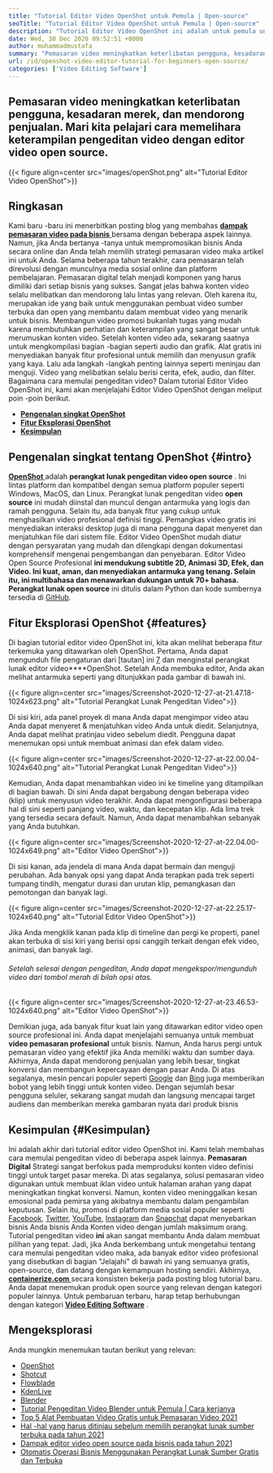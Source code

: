 ```yaml
---
title: "Tutorial Editor Video OpenShot untuk Pemula | Open-source" 
seoTitle: "Tutorial Editor Video OpenShot untuk Pemula | Open-source" 
description: "Tutorial Editor Video OpenShot ini adalah untuk pemula untuk memulai pengeditan video. Ini adalah editor video trendi yang menawarkan fitur seperti animasi 3D dan banyak lagi." 
date: Wed, 30 Dec 2020 09:52:51 +0000
author: muhammadmustafa
summary: "Pemasaran video meningkatkan keterlibatan pengguna, kesadaran merek, dan mendorong penjualan. Mari kita pelajari cara memelihara keterampilan pengeditan video dengan editor video open source." 
url: /id/openshot-video-editor-tutorial-for-beginners-open-source/
categories: ['Video Editing Software']
---
```


## Pemasaran video meningkatkan keterlibatan pengguna, kesadaran merek, dan mendorong penjualan. Mari kita pelajari cara memelihara keterampilan pengeditan video dengan editor video open source.

{{< figure align=center src="images/openShot.png" alt="Tutorial Editor Video OpenShot">}}


## Ringkasan
Kami baru -baru ini menerbitkan posting blog yang membahas [  **dampak pemasaran video pada bisnis**  ][1] bersama dengan beberapa aspek lainnya. Namun, jika Anda bertanya -tanya untuk mempromosikan bisnis Anda secara online dan Anda telah memilih strategi pemasaran video maka artikel ini untuk Anda. Selama beberapa tahun terakhir, cara pemasaran telah direvolusi dengan munculnya media sosial online dan platform pembelajaran. Pemasaran digital telah menjadi komponen yang harus dimiliki dari setiap bisnis yang sukses. Sangat jelas bahwa konten video selalu melibatkan dan mendorong lalu lintas yang relevan. Oleh karena itu, merupakan ide yang baik untuk menggunakan pembuat video sumber terbuka dan open yang membantu dalam membuat video yang menarik untuk bisnis.
Membangun video promosi bukanlah tugas yang mudah karena membutuhkan perhatian dan keterampilan yang sangat besar untuk merumuskan konten video. Setelah konten video ada, sekarang saatnya untuk mengkompilasi bagian -bagian seperti audio dan grafik. Alat gratis ini menyediakan banyak fitur profesional untuk memilih dan menyusun grafik yang kaya. Lalu ada langkah -langkah penting lainnya seperti meninjau dan menguji. Video yang melibatkan selalu berisi cerita, efek, audio, dan filter. Bagaimana cara memulai pengeditan video? Dalam tutorial Editor Video OpenShot ini, kami akan menjelajahi Editor Video OpenShot dengan meliput poin -poin berikut.
*  **[Pengenalan singkat OpenShot][2]**  
*  **[Fitur Eksplorasi OpenShot][3]**  
*  **[Kesimpulan][4]**  

## Pengenalan singkat tentang OpenShot {#intro}

[  **OpenShot** ][5] adalah  **perangkat lunak pengeditan video open source**  . Ini lintas platform dan kompatibel dengan semua platform populer seperti Windows, MacOS, dan Linux. Perangkat lunak pengeditan video **open source**  ini mudah diinstal dan muncul dengan antarmuka yang logis dan ramah pengguna. Selain itu, ada banyak fitur yang cukup untuk menghasilkan video profesional definisi tinggi. Pemangkas video gratis ini menyediakan interaksi desktop juga di mana pengguna dapat menyeret dan menjatuhkan file dari sistem file. Editor Video OpenShot mudah diatur dengan persyaratan yang mudah dan dilengkapi dengan dokumentasi komprehensif mengenai pengembangan dan penyebaran.
Editor Video Open Source Profesional  **ini mendukung subtitle 2D, Animasi 3D, Efek, dan Video. Ini kuat, aman, dan menyediakan antarmuka yang tenang. Selain itu, ini multibahasa dan menawarkan dukungan untuk 70+ bahasa. Perangkat lunak open source**  ini ditulis dalam Python dan kode sumbernya tersedia di [GitHub][6].

## Fitur Eksplorasi OpenShot {#features}

Di bagian tutorial editor video OpenShot ini, kita akan melihat beberapa fitur terkemuka yang ditawarkan oleh OpenShot. Pertama, Anda dapat mengunduh file pengaturan dari [tautan] ini [7] dan menginstal perangkat lunak editor video****OpenShot.
Setelah Anda membuka editor, Anda akan melihat antarmuka seperti yang ditunjukkan pada gambar di bawah ini.

{{< figure align=center src="images/Screenshot-2020-12-27-at-21.47.18-1024x623.png" alt="Tutorial Perangkat Lunak Pengeditan Video">}}

Di sisi kiri, ada panel proyek di mana Anda dapat mengimpor video atau Anda dapat menyeret & menjatuhkan video Anda untuk diedit. Selanjutnya, Anda dapat melihat pratinjau video sebelum diedit. Pengguna dapat menemukan opsi untuk membuat animasi dan efek dalam video.

{{< figure align=center src="images/Screenshot-2020-12-27-at-22.00.04-1024x640.png" alt="Tutorial Perangkat Lunak Pengeditan Video">}}

Kemudian, Anda dapat menambahkan video ini ke timeline yang ditampilkan di bagian bawah. Di sini Anda dapat bergabung dengan beberapa video (klip) untuk menyusun video terakhir. Anda dapat mengonfigurasi beberapa hal di sini seperti panjang video, waktu, dan kecepatan klip. Ada lima trek yang tersedia secara default. Namun, Anda dapat menambahkan sebanyak yang Anda butuhkan.

{{< figure align=center src="images/Screenshot-2020-12-27-at-22.04.00-1024x649.png" alt="Editor Video OpenShot">}}

Di sisi kanan, ada jendela di mana Anda dapat bermain dan menguji perubahan. Ada banyak opsi yang dapat Anda terapkan pada trek seperti tumpang tindih, mengatur durasi dan urutan klip, pemangkasan dan pemotongan dan banyak lagi.

{{< figure align=center src="images/Screenshot-2020-12-27-at-22.25.17-1024x640.png" alt="Tutorial Editor Video OpenShot">}}

Jika Anda mengklik kanan pada klip di timeline dan pergi ke properti, panel akan terbuka di sisi kiri yang berisi opsi canggih terkait dengan efek video, animasi, dan banyak lagi.

###### Setelah selesai dengan pengeditan, Anda dapat mengekspor/mengunduh video dari tombol merah di bilah opsi atas.

{{< figure align=center src="images/Screenshot-2020-12-27-at-23.46.53-1024x640.png" alt="Editor Video OpenShot">}}

Demikian juga, ada banyak fitur kuat lain yang ditawarkan editor video open source profesional ini. Anda dapat menjelajahi semuanya untuk membuat  **video pemasaran profesional**  untuk bisnis. Namun, Anda harus pergi untuk pemasaran video yang efektif jika Anda memiliki waktu dan sumber daya. Akhirnya, Anda dapat mendorong penjualan yang lebih besar, tingkat konversi dan membangun kepercayaan dengan pasar Anda. Di atas segalanya, mesin pencari populer seperti [Google][8] dan [Bing][9] juga memberikan bobot yang lebih tinggi untuk konten video. Dengan sejumlah besar pengguna seluler, sekarang sangat mudah dan langsung mencapai target audiens dan memberikan mereka gambaran nyata dari produk bisnis

## Kesimpulan {#Kesimpulan}

Ini adalah akhir dari tutorial editor video OpenShot ini. Kami telah membahas cara memulai pengeditan video di beberapa aspek lainnya.  **Pemasaran Digital** Strategi sangat berfokus pada memproduksi konten video definisi tinggi untuk target pasar mereka. Di atas segalanya, solusi pemasaran video digunakan untuk membuat iklan video untuk halaman arahan yang dapat meningkatkan tingkat konversi. Namun, konten video meninggalkan kesan emosional pada pemirsa yang akibatnya membantu dalam pengambilan keputusan. Selain itu, promosi di platform media sosial populer seperti [Facebook][10], [Twitter][11], [YouTube][12], [Instagram][13] dan [Snapchat][14] dapat menyebarkan bisnis Anda bisnis Anda Konten video dengan jumlah maksimum orang. Tutorial pengeditan video **ini**  akan sangat membantu Anda dalam membuat pilihan yang tepat. Jadi, jika Anda berkembang untuk mengetahui tentang cara memulai pengeditan video maka, ada banyak editor video profesional yang disebutkan di bagian "Jelajahi" di bawah ini yang semuanya gratis, open-source, dan datang dengan kemampuan hosting sendiri.
Akhirnya, [  **containerize.com** ][15] secara konsisten bekerja pada posting blog tutorial baru. Anda dapat menemukan produk open source yang relevan dengan kategori populer lainnya. Untuk pembaruan terbaru, harap tetap berhubungan dengan kategori **[Video Editing Software][16]**  .

## Mengeksplorasi
Anda mungkin menemukan tautan berikut yang relevan:
  * [OpenShot][5]
  * [Shotcut][17]
  * [Flowblade][18]
  * [KdenLive][19]
  * [Blender][20]
  * [Tutorial Pengeditan Video Blender untuk Pemula | Cara kerjanya][21]
  * [Top 5 Alat Pembuatan Video Gratis untuk Pemasaran Video 2021][22]
  * [Hal -hal yang harus ditinjau sebelum memilih perangkat lunak sumber terbuka pada tahun 2021][23]
  * [Dampak editor video open source pada bisnis pada tahun 2021][1]
  * [Otomatis Operasi Bisnis Menggunakan Perangkat Lunak Sumber Gratis dan Terbuka][24]



 [1]: https://blog.containerize.com/video-editing-software/how-video-editing-software-improves-business-video-marketing/
 [2]: #intro
 [3]: #features
 [4]: #Conclusion
 [5]: https://products.containerize.com/video-editing-software/openshot
 [6]: https://github.com/OpenShot/openshot-qt
 [7]: https://www.openshot.org/download/
 [8]: https://www.google.com/
 [9]: https://www.bing.com/
 [10]: https://www.facebook.com/
 [11]: https://twitter.com/home
 [12]: https://www.youtube.com/
 [13]: http://instagram.com
 [14]: https://www.snapchat.com/
 [15]: https://www.containerize.com/
 [16]: https://products.containerize.com/video-editing-software
 [17]: https://products.containerize.com/video-editing-software/shotcut
 [18]: https://products.containerize.com/video-editing-software/flowblade
 [19]: https://products.containerize.com/video-editing-software/kdenlive
 [20]: https://products.containerize.com/video-editing-software/blender
 [21]: https://blog.containerize.com/video-editing-software/blender-video-editing-tutorial-for-beginners/
 [22]: https://blog.containerize.com/video-editing-software/top-5-open-source-video-editor-software-for-video-marketing/
 [23]: https://blog.containerize.com/cmdb-software/things-to-review-before-opting-open-source-software-in-2021/
 [24]: https://blog.containerize.com/blogging/automate-business-operations-using-open-source-software/
